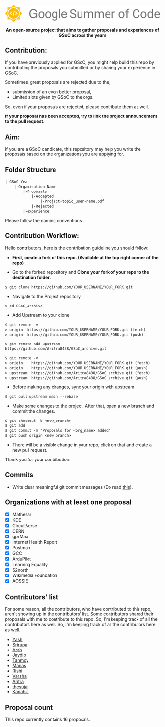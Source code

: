 <p align="center">
    <img src="https://github.com/Rishabh04-02/The-Beginners-Guide-to-Google-Summer-of-Code-GSoC/blob/master/gsoclogo.svg">    
</p>
<p align="center"><b>An open-source project that aims to gather proposals and experiences of GSoC across the years</b></p>


## Contribution:

If you have previously applied for GSoC, you might help build this repo by contributing the proposals you submitted or by sharing your experience in GSoC.

Sometimes, great proposals are rejected due to the,
- submission of an even better proposal,
- Limited slots given by GSoC to the orgs.
 
So, even if your proposals are rejected, please contribute them as well.

**If your proposal has been accepted, try to link the project announcement to the pull request.**

## Aim:

If you are a GSoC candidate, this repository may help you write the proposals based on the organizations you are applying for.


## Folder Structure

```
|-GSoC Year
    |-Organisation Name
        |-Proposals
            |-Accepted
                |-Project-topic_user-name.pdf
            |-Rejected
        |-experience
```

Please follow the naming conventions.


## Contribution Workflow:

Hello contributors, here is the contribution guideline you should follow:

- **First, create a fork of this repo. (Available at the top right corner of the repo)** 

- Go to the forked repository and **Clone your fork of your repo to the destination folder**.
```
$ git clone https://github.com/YOUR_USERNAME/YOUR_FORK.git

```
- Navigate to the Project repository
```
$ cd GSoC_archive
```
- Add Upstream to your clone

```
$ git remote -v
> origin  https://github.com/YOUR_USERNAME/YOUR_FORK.git (fetch)
> origin  https://github.com/YOUR_USERNAME/YOUR_FORK.git (push)
```
```
$ git remote add upstream https://github.com/Aritra8438/GSoC_archive.git
```

```
$ git remote -v
> origin    https://github.com/YOUR_USERNAME/YOUR_FORK.git (fetch)
> origin    https://github.com/YOUR_USERNAME/YOUR_FORK.git (push)
> upstream  https://github.com/Aritra8438/GSoC_archive.git (fetch)
> upstream  https://github.com/Aritra8438/GSoC_archive.git (push)
```
- Before making any changes, sync your origin with upstream 

```
$ git pull upstream main --rebase
``` 


- Make some changes to the project. After that, open a new branch and commit the changes.

```
$ git checkout -b <new_branch>
$ git add .
$ git commit -m "Proposals for <org_name> added"
$ git push origin <new branch>
``` 

- There will be a visible change in your repo, click on that and create a new pull request.

Thank you for your contribution.


## Commits

- Write clear meaningful git commit messages (Do read [this](http://chris.beams.io/posts/git-commit/)).

## Organizations with at least one proposal
- [x] Mathesar
- [x] KDE
- [x] CircuitVerse
- [x] CERN
- [x] gprMax
- [x] Internet Health Report
- [x] Postman
- [x] GCC
- [x] ArduPilot
- [x] Learning Equality
- [x] 52north
- [x] Wikimedia Foundation
- [x] AOSSIE

## Contributors' list
For some reason, all the contributors, who have contributed to this repo, aren't showing up in the contributors' list. Some contributors shared their proposals with me to contribute to this repo. So, I'm keeping track of all the contributors here as well.
So, I'm keeping track of all the contributors here as well.
- [Yash](https://github.com/yashnator)
- [Srirupa](https://github.com/srirupa19)
- [Arsh](https://github.com/arshPratap)
- [Jaydip](https://github.com/jaydip1235)
- [Tanmoy](https://github.com/tanmoysrt/Tanmoy741127)
- [Manas](https://github.com/sanam2405/)
- [Rishi](https://github.com/rsh-raj)
- [Varsha](https://github.com/varshadr)
- [Aritra](https://github.com/Aritra8438)
- [thesujai](https://github.com/thesujai)
- [Kanahia](https://github.com/kanahia1)

## Proposal count
This repo currently contains 16 proposals.
